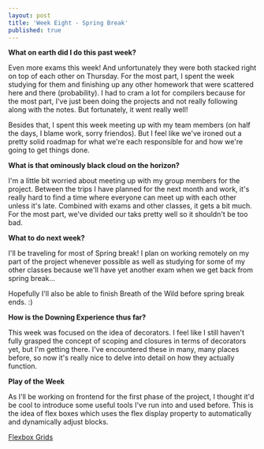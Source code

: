 ```yaml
---
layout: post
title: 'Week Eight - Spring Break'
published: true
---
```

**What on earth did I do this past week?**

Even more exams this week! And unfortunately they were both stacked right on top of each other on Thursday. For the most part, I spent the week studying for them and finishing up any other homework that were scattered here and there (probability). I had to cram a lot for compilers because for the most part, I've just been doing the projects and not really following along with the notes. But fortunately, it went really well! 

Besides that, I spent this week meeting up with my team members (on half the days, I blame work, sorry friendos). But I feel like we've ironed out a pretty solid roadmap for what we're each responsible for and how we're going to get things done.

**What is that ominously black cloud on the horizon?**

I'm a little bit worried about meeting up with my group members for the project. Between the trips I have planned for the next month and work, it's really hard to find a time where everyone can meet up with each other unless it's late. Combined with exams and other classes, it gets a bit much. For the most part, we've divided our taks pretty well so it shouldn't be too bad.

**What to do next week?**

I'll be traveling for most of Spring break! I plan on working remotely on my part of the project whenever possible as well as studying for some of my other classes because we'll have yet another exam when we get back from spring break...

Hopefully I'll also be able to finish Breath of the Wild before spring break ends. :)

**How is the Downing Experience thus far?**

  This week was focused on the idea of decorators. I feel like I still haven't fully grasped the concept of scoping and closures in terms of decorators yet, but I'm getting there. I've encountered these in many, many places before, so now it's really nice to delve into detail on how they actually function.

**Play of the Week**
  
  As I'll be working on frontend for the first phase of the project, I thought it'd be cool to introduce some useful tools I've run into and used before. This is the idea of flex boxes which uses the flex display property to automatically and dynamically adjust blocks.
  
  [Flexbox Grids](http://flexboxgrid.com)
